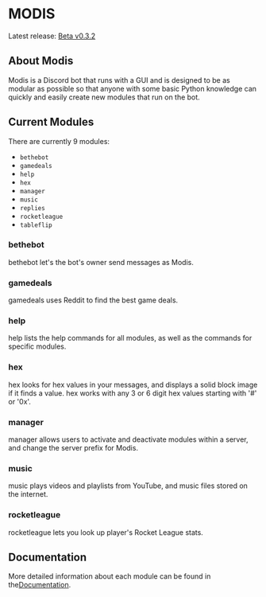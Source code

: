 # MODIS

Latest release: [Beta v0.3.2](https://github.com/Infraxion/modis/releases/tag/0.3.2)

## About Modis

Modis is a Discord bot that runs with a GUI and is designed to be as modular as possible
so that anyone with some basic Python knowledge can quickly and easily create new modules that run on the bot.

## Current Modules

There are currently 9 modules:

- `bethebot`
- `gamedeals`
- `help`
- `hex`
- `manager`
- `music`
- `replies`
- `rocketleague`
- `tableflip`


### bethebot

bethebot let's the bot's owner send messages as Modis.

### gamedeals

gamedeals uses Reddit to find the best game deals.

### help

help lists the help commands for all modules, as well as the commands for specific modules.

### hex

hex looks for hex values in your messages, and displays a solid block image if it finds a value. hex works with any 3 or 6 digit hex values starting with '#' or '0x'.

### manager

manager allows users to activate and deactivate modules within a server, and change the server prefix for Modis.

### music

music plays videos and playlists from YouTube, and music files stored on the internet.

### rocketleague

rocketleague lets you look up player's Rocket League stats.

## Documentation

More detailed information about each module can be found in the[Documentation](https://infraxion.github.io/modis/documentation/#modules).

